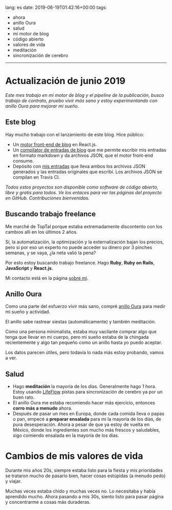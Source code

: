 lang: es
date: 2019-06-19T01:42:16+00:00
tags:
  - ahora
  - anillo Oura
  - salud
  - mi motor de blog
  - código abierto
  - valores de vida
  - meditación
  - sincronización de cerebro

---

# Actualización de junio 2019

_Este mes trabajo en mi motor de blog y el pipeline de la publicación, busco trabajo de contrato, pruebo vivir más sano y estoy experimentando con anillo Oura para mejorar mi sueño._

## Este blog

Hay mucho trabajo con el lanzamiento de este blog. Hice público:

- Un [motor front-end de blog][gh-blog-engine] en React.js.
- Un [compilator de entradas de blog][gh-blog-generator] que me permite escribir mis entradas en formato markdown y da archivos JSON, que el motor front-end consume.
- Depósito con [mis entradas][gh-data-blog] que lleva ambos los archivos JSON generados y las entradas originales que escribí. Los archivos JSON se compilan en Travis CI.

_Todos estos proyectos son disponible como software de código abierto, libre y gratis para todos. Ve los enlaces para ver las páginas del proyecto en GitHub. Contribuciones bienvenidas._

## Buscando trabajo freelance

Me marché de TopTal porque estaba extremadamente discontento con los cambios allí en los últimos 2 años.

Sí, la automatización, la optimización y la externalización bajan los precios, pero si por eso un experto no puede acceder su dinero por 3 pinches semanas, y se vaya, ¿la neta valió la pena?

Por esto estoy buscando trabajo freelance. Hago **Ruby**, **Ruby on Rails**, **JavaScript** y **React.js**.

Mi contacto está en la página [sobre mi](/sobre-mi).

## Anillo Oura

Como una parte del esfuerzo vivir más sano, compré [anillo Oura][oura-ring] para medir mi sueño y actividad.

El anillo sabe rastrear siestas (automáticamente) y también meditación.

Como una persona minimalista, estaba muy vacilante comprar algo que tenga que llevar en mi cuerpo, pero mi sueño estaba de la chingada recientemente y algo tan pequeño como un anillo hasta yo puedo aceptar.

Los datos parecen útiles, pero todavía lo nada más estoy probando, vamos a ver.

## Salud

- Hago **meditación** la mayoría de los días. Generalmente hago 1 hora. Estoy usando [LifeFlow][lifeflow] pistas para sincronización de cerebro ya por un buen rato. <!-- habla de esto -->
- El anillo Oura me estaba recomiendo hacer más ejercicio, entonces **corro más a menudo** ahora.
- Después de pasar un mes en Europa, donde cada comida lleva o papas o pan, empecé a **preparar ensalada** para mi la mayoría de los días, de pura desesperación. Ahora a pesar de que ya estoy de vuelta en México, donde los ingredientes son mucho más frescos y saludables, sigo comiendo ensalada en la mayoría de los días. <!-- parece que empecé hacerlo en MX -->

# Cambios de mis valores de vida

Durante mis años 20s, siempre estaba listo para la fiesta y mis prioridades se trataron mucho de pasarlo bien, hacer cosas estúpidas (a menudo pedo) y viajar.

Muchas veces estaba chido y muchas veces no. Lo necesitaba y había aprendido mucho. Ahora pasando a mis 30s, siento listo para pasar página y concentrarme a cosas más duraderas.


[gh-blog-engine]: https://github.com/jakub-stastny/blog
[gh-blog-generator]: https://github.com/jakub-stastny/blog-generator.js
[gh-data-blog]: https://github.com/jakub-stastny/data.blog
[oura-ring]: https://ouraring.com/
[lifeflow]: https://www.project-meditation.org